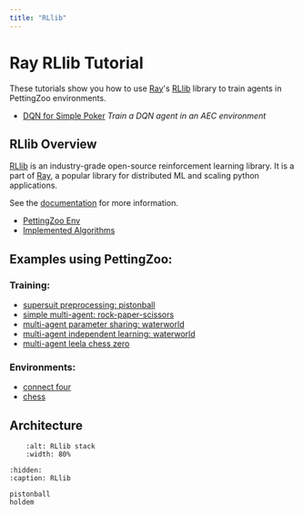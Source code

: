 ```yaml
---
title: "RLlib"
---
```


# Ray RLlib Tutorial

These tutorials show you how to use [Ray](https://docs.ray.io/en/latest/index.html)'s [RLlib](https://docs.ray.io/en/latest/rllib/index.html) library to train agents in PettingZoo environments.

* [DQN for Simple Poker](/tutorials/rllib/holdem/) _Train a DQN agent in an AEC environment_

##  RLlib Overview

[RLlib](https://github.com/ray-project/ray/tree/master/rllib) is an industry-grade open-source reinforcement learning library.
It is a part of [Ray](https://github.com/ray-project/ray), a popular library for distributed ML and scaling python applications.

See the [documentation](https://docs.ray.io/en/latest/rllib/index.html) for more information.
 * [PettingZoo Env](https://docs.ray.io/en/latest/rllib/rllib-env.html#pettingzoo-multi-agent-environments)
 * [Implemented Algorithms](https://docs.ray.io/en/latest/rllib/rllib-algorithms.html)

## Examples using PettingZoo:

### Training:
 * [supersuit preprocessing: pistonball](https://github.com/ray-project/ray/blob/master/rllib/examples/env/greyscale_env.py)
 * [simple multi-agent: rock-paper-scissors](https://github.com/ray-project/ray/blob/master/rllib/examples/rock_paper_scissors_multiagent.py)
 * [multi-agent parameter sharing: waterworld](https://github.com/ray-project/ray/blob/master/rllib/examples/multi_agent_parameter_sharing.py)
 * [multi-agent independent learning: waterworld](https://github.com/ray-project/ray/blob/master/rllib/examples/multi_agent_independent_learning.py)
 * [multi-agent leela chess zero](https://github.com/ray-project/ray/blob/master/rllib/examples/multi-agent-leela-chess-zero.py)

[//]: # (TODO: test waterworld, leela chess zero, add PR to pettingzoo if it isn't merged)

### Environments:
 * [connect four](https://github.com/ray-project/ray/blob/293fe2cb182b15499672c9cf50f79c8a9857dfb4/rllib/examples/env/pettingzoo_connect4.py)
 * [chess](https://github.com/ray-project/ray/blob/293fe2cb182b15499672c9cf50f79c8a9857dfb4/rllib/examples/env/pettingzoo_chess.py)

## Architecture

```{figure} https://docs.ray.io/en/latest/_images/rllib-stack.svg
    :alt: RLlib stack
    :width: 80%
```

```{toctree}
:hidden:
:caption: RLlib

pistonball
holdem
```
